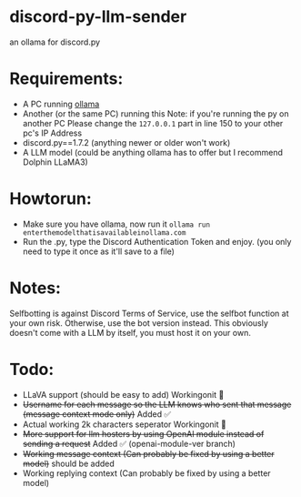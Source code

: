 # discord-py-llm-sender
an ollama for discord.py  
# Requirements:
- A PC running [ollama](https://ollama.com/) 
- Another (or the same PC) running this Note: if you're running the py on another PC Please change the `127.0.0.1` part in line 150 to your other pc's IP Address
- discord.py==1.7.2 (anything newer or older won't work) 
- A LLM model (could be anything ollama has to offer but I recommend Dolphin LLaMA3)
# Howtorun:
- Make sure you have ollama, now run it `ollama run enterthemodelthatisavailableinollama.com`
- Run the .py, type the Discord Authentication Token and enjoy. (you only need to type it once as it'll save to a file)
# Notes:
Selfbotting is against Discord Terms of Service, use the selfbot function at your own risk. Otherwise, use the bot version instead.
This obviously doesn't come with a LLM by itself, you must host it on your own.
# Todo:
- LLaVA support (should be easy to add) Workingonit 🤔
- ~~Username for each message so the LLM knows who sent that message (message context mode only)~~ Added ✅
- Actual working 2k characters seperator Workingonit 🤔
- ~~More support for llm hosters by using OpenAI module instead of sending a request~~ Added ✅ (openai-module-ver branch)
- ~~Working message context (Can probably be fixed by using a better model)~~  should be added
- Working replying context (Can probably be fixed by using a better model)
